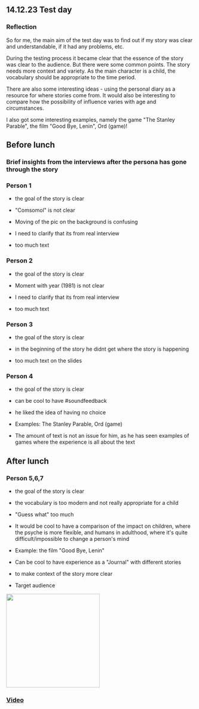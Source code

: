 ## 14.12.23 Test day

### Reflection 

So for me, the main aim of the test day was to find out if my story was clear and understandable, if it had any problems, etc.

During the testing process it became clear that the essence of the story was clear to the audience. But there were some common points. The story needs more context and variety. As the main character is a child, the vocabulary should be appropriate to the time period. 

There are also some interesting ideas - using the personal diary as a resource for where stories come from. It would also be interesting to compare how the possibility of influence varies with age and circumstances. 

I also got some interesting examples, namely the game "The Stanley Parable", the film "Good Bye, Lenin", Ord (game)!

## Before lunch

### Brief insights from the interviews after the persona has gone through the story

### Person 1

- the goal of the story is clear

- "Comsomol" is not clear

- Moving of the pic on the background is confusing

- I need to clarify that its from real interview

- too much text

### Person 2

- the goal of the story is clear

- Moment with year (1981) is not clear

- I need to clarify that its from real interview

- too much text

### Person 3

- the goal of the story is clear

- in the beginning of the story he didnt get where the story is happening

- too much text on the slides 

### Person 4

- the goal of the story is clear

- can be cool to have #soundfeedback

- he liked the idea of having no choice

- Examples: The Stanley Parable, Ord (game)

- The amount of text is not an issue for him, as he has seen examples of games where the experience is all about the text

## After lunch

### Person 5,6,7

- the goal of the story is clear

- the vocabulary is too modern and not really appropriate for a child

- "Guess what" too much

- It would be cool to have a comparison of the impact on children, where the psyche is more flexible, and humans in adulthood, where it's quite difficult/impossible to change a person's mind

- Example: the film "Good Bye, Lenin"

- Can be cool to have experience as a "Journal" with different stories

- to make context of the story more clear

- Target audience

<img src="Photos/18.png" width="250px">


### <a href="https://www.tumblr.com/thesis-blog-mariia-gulkova/737032601621151744/test-day?source=share">Video</a>